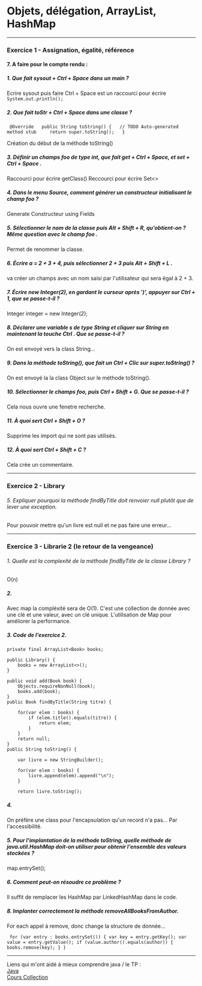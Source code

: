 # 	Objets, délégation, ArrayList, HashMap


 -------------------------------------------
 ### **Exercice 1 - Assignation, égalité, référence**
 
 #### 7. A faire pour le compte rendu :
 
 ##### 1. Que fait sysout + Ctrl + Space dans un main ?
 
 Ecrire sysout puis faire Ctrl + Space est un raccourci pour 
 écrire ``System.out.println();``
 
 ##### 2. Que fait toStr + Ctrl + Space dans une classe ?
 
  `` @Override  
public String toString() {  
	  // TODO Auto-generated method stub    
	  return super.toString();  
 }``
 
 Création du début de la méthode toString()
 
 ##### 3. Définir un champs foo de type int, que fait get + Ctrl + Space, et set + Ctrl + Space .
 
 Raccourci pour écrire getClass()
 Reccourci pour écrire Set<>

 ##### 4. Dans le menu Source, comment générer un constructeur initialisant le champ foo ?
 
 Generate Constructeur using Fields
 
 ##### 5. Sélectionner le nom de la classe puis Alt + Shift + R, qu'obtient-on ? Même question avec le champ foo .
 
 Permet de renommer la classe.
 
 ##### 6. Écrire a = 2 + 3 + 4, puis sélectionner 2 + 3 puis Alt + Shift + L .
 
 va créer un champs avec un nom saisi par l'utilisateur qui sera égal à 2 + 3.
 
 ##### 7. Écrire new Integer(2), en gardant le curseur après ')', appuyer sur Ctrl + 1, que se passe-t-il ?
 
 Integer integer = new Integer(2);
 
 ##### 8. Déclarer une variable s de type String et cliquer sur String en maintenant la touche Ctrl . Que se passe-t-il ?
 
 On est envoyé vers la class String...
 
 ##### 9. Dans la méthode toString(), que fait un Ctrl + Clic sur super.toString() ?
 
 On est envoyé la la class Object sur le méthode toString().
 
 ##### 10. Sélectionner le champs foo, puis Ctrl + Shift + G. Que se passe-t-il ?
 
 Cela nous ouvre une fenetre recherche.
 
 ##### 11. À quoi sert Ctrl + Shift + O ?
 
 Supprime les import qui ne sont pas utilisés.
 
 ##### 12. À quoi sert Ctrl + Shift + C ?
 
 Cela crée un commentaire.
 
  -------------------------------------------
  
 ### **Exercice 2 - Library**
 
 
 ###### 5. Expliquer pourquoi la méthode findByTitle doit renvoier null plutôt que de lever une exception.
 
 Pour pouvoir mettre qu'un livre est null et ne pas faire une erreur...
 
   -------------------------------------------
   
 ### **Exercice 3 - Librarie 2 (le retour de la vengeance)**
 
 
 ###### 1. Quelle est la complexité de la méthode findByTitle de la classe Library ?
  O(n)
 
 ##### 2.
 
 Avec map la compléxité sera de O(1).
 C'est une collection de donnée avec une clé et une valeur,
 avec un clé unique.
 L'utilisation de Map pour améliorer la performance.
 
 
 ##### 3. Code de l'exercice 2.
  
```
private final ArrayList<Book> books;  
  
public Library() {   
	books = new ArrayList<>();   
}  

public void add(Book book) {  
	Objects.requireNonNull(book);  
	books.add(book);  
}  
public Book findByTitle(String titre) {  
	  
	for(var elem : books) {  
		if (elem.title().equals(titre)) {  
			return elem;  
		}  
	}  
	return null;  
} 
public String toString() {  
	  
	var livre = new StringBuilder();  
	   
	for(var elem : books) {  
		livre.append(elem).append("\n");  
	}  
	  
	return livre.toString();
```
 ##### 4.
 
 On préfère une class pour l'encapsulation qu'un record n'a pas...
 Par l'accessibilité.
 
 ##### 5. Pour l'implantation de la méthode toString, quelle méthode de java.util.HashMap doit-on utiliser pour obtenir l'ensemble des valeurs stockées ? 
 
map.entrySet();

##### 6. Comment peut-on résoudre ce problème ?

Il suffit de remplacer les HashMap par LinkedHashMap dans le code.

##### 8. Implanter correctement la méthode removeAllBooksFromAuthor.

For each appel à remove, donc change la structure de donnée...

``
for (var entry : books.entrySet()) {
	var key = entry.getKey();
	var value = entry.getValue();
	if (value.author().equals(author)) {
		books.remove(key);
	}
}``

 -------------------------------------------
 
 Liens qui m'ont aidé à mieux comprendre java / le TP :    
 [Java](https://docs.oracle.com/en/java/javase/16/docs/api/)   
 [Cours Collection](https://igm.univ-mlv.fr/~beal/Teaching/poo4.pdf)
 

